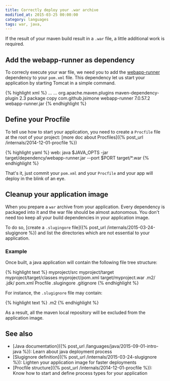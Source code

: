 ```yaml
---
title: Correctly deploy your .war archive
modified_at: 2015-03-25 00:00:00
category: languages
tags: war, java,
---
```


If the result of your maven build result in a `.war` file, a little additional
work is required.

## Add the webapp-runner as dependency

To correcly execute your war file, we need you to add the
[webapp-runner](https://github.com/jsimone/webapp-runner) dependency to your
`pom.xml` file. This dependency let us start your application by starting
Tomcat in a simple command.

{% highlight xml %}
<build>
  ...
  <plugins>
    ...
    <plugin>
      <groupId>org.apache.maven.plugins</groupId>
      <artifactId>maven-dependency-plugin</artifactId>
      <version>2.3</version>
      <executions>
        <execution>
          <phase>package</phase>
          <goals><goal>copy</goal></goals>
          <configuration>
            <artifactItems>
              <artifactItem>
                <groupId>com.github.jsimone</groupId>
                <artifactId>webapp-runner</artifactId>
                <version>7.0.57.2</version>
                <destFileName>webapp-runner.jar</destFileName>
              </artifactItem>
            </artifactItems>
          </configuration>
        </execution>
      </executions>
    </plugin>
  </plugins>
</build>
{% endhighlight %}

## Define your Procfile

To tell use how to start your application, you need to create a `Procfile` file
at the root of your project: [more doc about Procfiles]({% post_url /internals/2014-12-01-procfile %})

{% highlight yaml %}
web: java $JAVA_OPTS -jar target/dependency/webapp-runner.jar --port $PORT target/*.war
{% endhighlight %}

That's it, just commit your `pom.xml` and your `Procfile` and your app will
deploy in the blink of an eye.

## Cleanup your application image

When you prepare a `war` archive from your application. Every dependency is packaged
into it and the war file should be almost autonomous. You don't need too keep all your
build dependencies in your application image.

To do so, [create a `.slugingore` file]({% post_url /internals/2015-03-24-slugignore %}) and list the directories
which are not essential to your application.

### Example

Once built, a java application will contain the following file tree structure:

{% highlight text %}
myproject/src
myproject/target
myproject/target/classes
myproject/pom.xml
target/myproject.war
.m2/
.jdk/
pom.xml
Procfile
.slugingore
.gitignore
{% endhighlight %}

For instance, the `.slugignore` file may contain:

{% highlight text %}
.m2
{% endhighlight %}

As a result, all the maven local repository will be excluded from the
application image.

## See also

* [Java documentation]({% post_url /languages/java/2015-09-01-intro-java %}): Learn about java deployment process
* [Slugignore definition]({% post_url /internals/2015-03-24-slugignore %}): Lighten your application image for faster deployments
* [Procfile structure]({% post_url /internals/2014-12-01-procfile %}): Know how to start and define process types for your application
